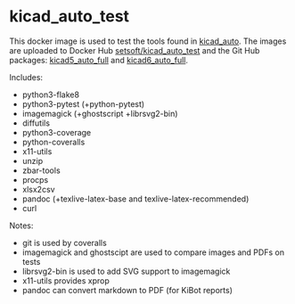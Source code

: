 # kicad_auto_test

This docker image is used to test the tools found in [kicad_auto](http://github.com/INTI-CMNB/kicad_auto).
The images are uploaded to Docker Hub [setsoft/kicad_auto_test](https://hub.docker.com/repository/docker/setsoft/kicad_auto_test) and
the Git Hub packages: [kicad5_auto_full](https://github.com/INTI-CMNB/kicad_auto_test/pkgs/container/kicad5_auto_full) and
[kicad6_auto_full](https://github.com/INTI-CMNB/kicad_auto_test/pkgs/container/kicad6_auto_full).

Includes:

* python3-flake8
* python3-pytest (+python-pytest)
* imagemagick (+ghostscript +librsvg2-bin)
* diffutils
* python3-coverage
* python-coveralls
* x11-utils
* unzip
* zbar-tools
* procps
* xlsx2csv
* pandoc (+texlive-latex-base and texlive-latex-recommended)
* curl

Notes:
* git is used by coveralls
* imagemagick and ghostscipt are used to compare images and PDFs on tests
* librsvg2-bin is used to add SVG support to imagemagick
* x11-utils provides xprop
* pandoc can convert markdown to PDF (for KiBot reports)
